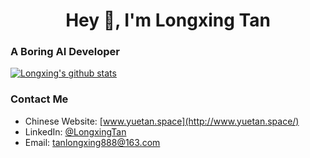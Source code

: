 <h1 align="center">Hey 👋, I'm Longxing Tan</h1>
<h3 align="left">A Boring AI Developer  </h3>

[![Longxing's github stats](https://github-readme-stats.vercel.app/api?username=longxingtan&theme=vue)](https://github.com/longxingtan)

### Contact Me
- Chinese Website: [www.yuetan.space](http://www.yuetan.space/)
- LinkedIn: [@LongxingTan](https://www.linkedin.com/in/longxing-tan-360270a2/)
- Email: tanlongxing888@163.com
